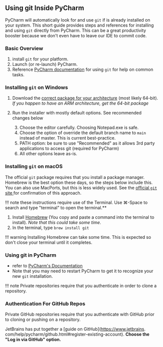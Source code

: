 ## Using git Inside PyCharm
PyCharm will automatically look for and use `git` if is already installed on your system. 
This short guide provides steps and references for installing and using `git` directly
from PyCharm. This can be a great productivity booster because we don't even have to leave
our IDE to commit code.  

### Basic Overview
1. install `git` for your platform. 
2. Launch (or re-launch) PyCharm. 
3. Reference [PyCharm documentation](https://www.jetbrains.com/help/pycharm/set-up-a-git-repository.html#clone-repo) for using `git` for help on common tasks.

### Installing `git` on Windows
1. Download the [correct package for your architecture](https://git-scm.com/download/win) (most likely 64-bit).  *If you 
happen to have an ARM architecture, get the 64-bit package*
2. Run the installer with mostly default options.  See recommended changes below

    3. Choose the editor carefully.  Choosing Notepad.exe is safe.
    4. Choose the option of override the default branch name to `main` instead of master. 
    This is current best-practice.
    5. PATH option: be sure to use "Recommended" as it allows 3rd party applications to 
    access git (required for PyCharm)
    6. All other options leave as-is.

### Installing `git` on macOS
The official `git` package requires that you install a package manager.  Homebrew is the best option these days, so the steps below include this.  You can also use MacPorts, but this is less widely used.  See the [official `git` site ](https://git-scm.com/download/mac)for confirmation of this approach.


!!! note 
    these instructions require use of the Terminal.  Use ⌘-Space to search and type "terminal" to open the terminal.**

1. Install [Homebrew](https://brew.sh) (You copy and paste a command into the terminal to install). *Note that this could take some time*.
2. In the terminal, type `brew install git`

!!! warning
    Installing Homebrew can take some time.  This is expected so don't close your 
    terminal until it completes. 

### Using git in PyCharm
- refer to [PyCharm's Documentation](https://www.jetbrains.com/help/pycharm/set-up-a-git-repository.html#clone-repo)
- Note that you may need to restart PyCharm to get it to recognize your new `git` installation.

!!! note
    Private repositories require that you authenticate in order to clone a repository.

### Authentication For GitHub Repos
Private GitHub repositories require that you authenticate with GitHub prior to cloning 
or pushing on a repository. 

JetBrains has put together a [guide on GitHub](https://www.jetbrains.
com/help/pycharm/github.html#register-existing-account). **Choose the "Log in via 
GitHub" option.**
